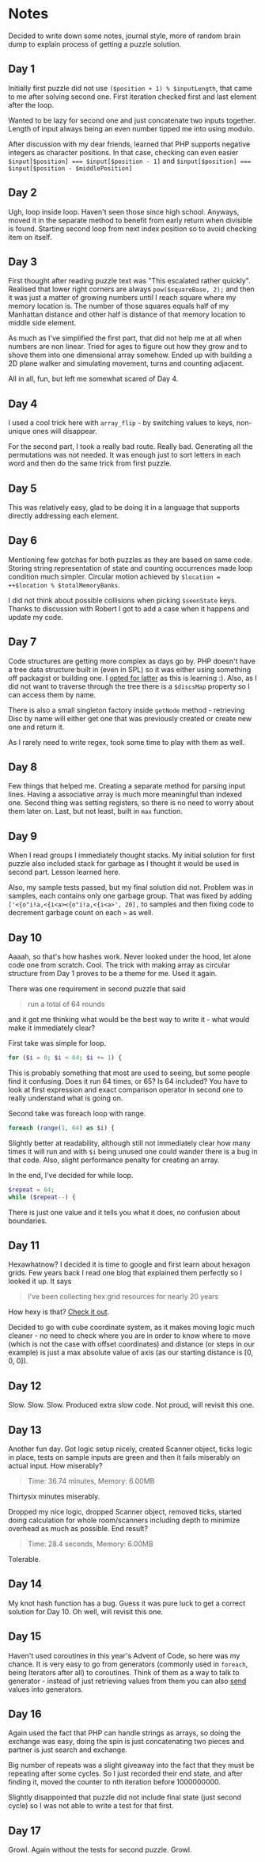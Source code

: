 # Notes
Decided to write down some notes, journal style, more of random brain dump to explain process of getting a puzzle solution.

## Day 1
Initially first puzzle did not use `($position + 1) % $inputLength`, that came to me after solving second one.
First iteration checked first and last element after the loop.

Wanted to be lazy for second one and just concatenate two inputs together. 
Length of input always being an even number tipped me into using modulo.  

After discussion with my dear friends, learned that PHP supports negative integers as character positions.
In that case, checking can even easier `$input[$position] === $input[$position - 1]` and `$input[$position] === $input[$position - $middlePosition]`  

## Day 2
Ugh, loop inside loop. Haven't seen those since high school. Anyways, moved it in the separate method to benefit from early return when divisible is found.
Starting second loop from next index position so to avoid checking item on itself.

## Day 3
First thought after reading puzzle text was "This escalated rather quickly".
Realised that lower right corners are always `pow($squareBase, 2);` and then it was just a matter of growing numbers until I reach square where my memory location is.
The number of those squares equals half of my Manhattan distance and other half is distance of that memory location to middle side element.

As much as I've simplified the first part, that did not help me at all when numbers are non linear. Tried for ages to figure out how they grow and to shove them into one dimensional array somehow.
Ended up with building a 2D plane walker and simulating movement, turns and counting adjacent.

All in all, fun, but left me somewhat scared of Day 4.

## Day 4
I used a cool trick here with `array_flip` - by switching values to keys, non-unique ones will disappear.

For the second part, I took a really bad route. Really bad. Generating all the permutations was not needed. It was enough
just to sort letters in each word and then do the same trick from first puzzle.

## Day 5
This was relatively easy, glad to be doing it in a language that supports directly addressing each element.

## Day 6
Mentioning few gotchas for both puzzles as they are based on same code. Storing string representation of state and counting occurrences made loop condition much simpler.
Circular motion achieved by `$location = ++$location % $totalMemoryBanks`.

I did not think about possible collisions when picking `$seenState` keys. Thanks to discussion with Robert I got to add a case when it happens and update my code. 

## Day 7
Code structures are getting more complex as days go by. PHP doesn't have a tree data structure built in (even in SPL) so it was either using something off packagist or building one. 
I [opted for latter](src/Disc.php) as this is learning :). Also, as I did not want to traverse through the tree there is a `$discsMap` property so I can access them by name.

There is also a small singleton factory inside `getNode` method - retrieving Disc by name will either get one that was previously created or create new one and return it.   

As I rarely need to write regex, took some time to play with them as well. 

## Day 8
Few things that helped me. Creating a separate method for parsing input lines. Having a associative array is much more meaningful than indexed one.
Second thing was setting registers, so there is no need to worry about them later on. Last, but not least, built in `max` function.

## Day 9
When I read groups I immediately thought stacks. My initial solution for first puzzle also included stack for garbage as I thought it would be used in second part. Lesson learned here.

Also, my sample tests passed, but my final solution did not. Problem was in samples, each contains only one garbage group. That was fixed by adding `['<{o"i!a,<{i<a><{o"i!a,<{i<a>', 20],` to samples and then fixing code to decrement garbage count on each `>` as well.

## Day 10
Aaaah, so that's how hashes work. Never looked under the hood, let alone code one from scratch. Cool.
The trick with making array as circular structure from Day 1 proves to be a theme for me. Used it again. 

There was one requirement in second puzzle that said
> run a total of 64 rounds

and it got me thinking what would be the best way to write it - what would make it immediately clear?

First take was simple for loop.
````php
for ($i = 0; $i < 64; $i += 1) {
````
This is probably something that most are used to seeing, but some people find it confusing. Does it run 64 times, or 65? Is 64 included? You have to look at first expression and exact comparison operator in second one to really understand what is going on.

Second take was foreach loop with range.    
````php
foreach (range(1, 64) as $i) {
````
Slightly better at readability, although still not immediately clear how many times it will run and with `$i` being unused one could wander there is a bug in that code. Also, slight performance penalty for creating an array.

In the end, I've decided for while loop. 
````php
$repeat = 64;
while ($repeat--) {
````
There is just one value and it tells you what it does, no confusion about boundaries.  

## Day 11
Hexawhatnow? I decided it is time to google and first learn about hexagon grids. Few years back I read one blog that explained them perfectly so I looked it up. It says
>  I’ve been collecting hex grid resources for nearly 20 years
 
How hexy is that? [Check it out](https://www.redblobgames.com/grids/hexagons/).

Decided to go with cube coordinate system, as it makes moving logic much cleaner - no need to check where you are in order to know where to move (which is not the case with offset coordinates) and 
distance (or steps in our example) is just a max absolute value of axis (as our starting distance is [0, 0, 0]).

## Day 12
Slow. Slow. Slow. Produced extra slow code. Not proud, will revisit this one.

## Day 13
Another fun day. Got logic setup nicely, created Scanner object, ticks logic in place, tests on sample inputs are green and then it fails miserably on actual input.
How miserably? 

> Time: 36.74 minutes, Memory: 6.00MB

Thirtysix minutes miserably.

Dropped my nice logic, dropped Scanner object, removed ticks, started doing calculation for whole room/scanners including depth to minimize overhead as much as possible.
End result?

> Time: 28.4 seconds, Memory: 6.00MB

Tolerable. 

## Day 14
My knot hash function has a bug. Guess it was pure luck to get a correct solution for Day 10. Oh well, will revisit this one.

## Day 15
Haven't used coroutines in this year's Advent of Code, so here was my chance. It is very easy to go from generators (commonly used in `foreach`, being Iterators after all) to coroutines.
Think of them as a way to talk to generator - instead of just retrieving values from them you can also [send](http://php.net/manual/en/generator.send.php) values into generators.  

## Day 16
Again used the fact that PHP can handle strings as arrays, so doing the exchange was easy, doing the spin is just concatenating two pieces and partner is just search and exchange.

Big number of repeats was a slight giveaway into the fact that they must be repeating after some cycles. So I just recorded their end state, and after finding it, moved the counter to nth iteration before 1000000000.

Slightly disappointed that puzzle did not include final state (just second cycle) so I was not able to write a test for that first.

## Day 17
Growl. Again without the tests for second puzzle. Growl.
